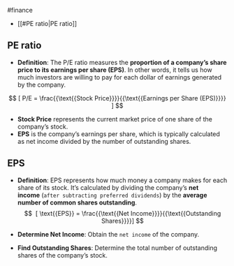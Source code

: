 #finance 

- [[#PE ratio|PE ratio]]
## PE ratio
- **Definition**: The P/E ratio measures the **proportion of a company’s share price to its earnings per share (EPS)**. In other words, it tells us how much investors are willing to pay for each dollar of earnings generated by the company.


$$
[ P/E = \frac{{\text{{Stock Price}}}}{{\text{{Earnings per Share (EPS)}}}} ]
$$
- **Stock Price** represents the current market price of one share of the company’s stock.
- **EPS** is the company’s earnings per share, which is typically calculated as net income divided by the number of outstanding shares.

## EPS
- **Definition**: EPS represents how much money a company makes for each share of its stock. It’s calculated by dividing the company’s **net income** (`after subtracting preferred dividends`) by the **average number of common shares outstanding**.
$$
 [ \text{{EPS}} = \frac{{\text{{Net Income}}}}{{\text{{Outstanding Shares}}}}]
$$

- **Determine Net Income**: Obtain the `net income` of the company.
- **Find Outstanding Shares**: Determine the total number of outstanding shares of the company’s stock.